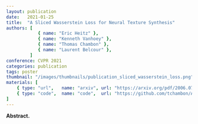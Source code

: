 ```yaml
---
layout: publication
date:   2021-01-25
title:  "A Sliced Wasserstein Loss for Neural Texture Synthesis"
authors: [
            { name: "Eric Heitz" },
            { name: "Kenneth Vanhoey" },
            { name: "Thomas Chambon" },
            { name: "Laurent Belcour" },
         ]
conference: CVPR 2021
categories: publication
tags: poster
thumbnail: "/images/thumbnails/publication_sliced_wasserstein_loss.png"
materials: [
    { type: "url",   name: "arxiv", url: "https://arxiv.org/pdf/2006.07229.pdf" },
    { type: "code",  name: "code",  url: "https://github.com/tchambon/A-Sliced-Wasserstein-Loss-for-Neural-Texture-Synthesis" },
]
---
```


<p>
<strong>Abstract.</strong>

</p>

<!--<center>
<iframe width="560" height="315" src="TODO" frameborder="0" allow="accelerometer; autoplay; encrypted-media; gyroscope; picture-in-picture" allowfullscreen></iframe>
</center>-->
